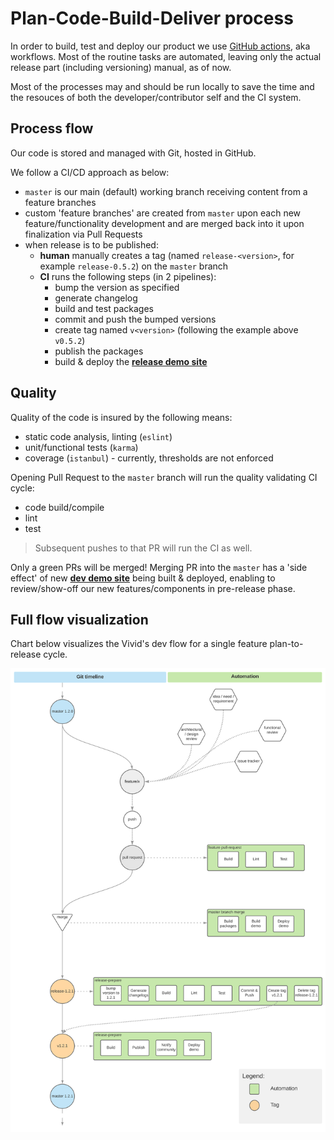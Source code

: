 # Plan-Code-Build-Deliver process

In order to build, test and deploy our product we use [GitHub actions](https://help.github.com/en/actions), aka workflows.
Most of the routine tasks are automated, leaving only the actual release part (including versioning) manual, as of now.

Most of the processes may and should be run locally to save the time and the resouces of both the developer/contributor self and the CI system.

## Process flow

Our code is stored and managed with Git, hosted in GitHub.

We follow a CI/CD approach as below:
* `master` is our main (default) working branch receiving content from a feature branches
* custom 'feature branches' are created from `master` upon each new feature/functionality development and are merged back into it upon finalization via Pull Requests
* when release is to be published:
  * __human__ manually creates a tag (named `release-<version>`, for example `release-0.5.2`) on the `master` branch
  * __CI__ runs the following steps (in 2 pipelines):
    * bump the version as specified
    * generate changelog
    * build and test packages
    * commit and push the bumped versions
    * create tag named `v<version>` (following the example above `v0.5.2`)
    * publish the packages
    * build & deploy the [__release demo site__](https://vivid.vonage.com)

## Quality

Quality of the code is insured by the following means:
* static code analysis, linting (`eslint`)
* unit/functional tests (`karma`)
* coverage (`istanbul`) - currently, thresholds are not enforced


Opening Pull Request to the `master` branch will run the quality validating CI cycle:
* code build/compile
* lint
* test
> Subsequent pushes to that PR will run the CI as well.


Only a green PRs will be merged!
Merging PR into the `master` has a 'side effect' of new [__dev demo site__](https://dev.vivid.vonage.com/) being built & deployed, enabling to review/show-off our new features/components in pre-release phase.


## Full flow visualization

Chart below visualizes the Vivid's dev flow for a single feature plan-to-release cycle.

![DevOps flow](../assets/images/vivid-devops-flow-c.svg)